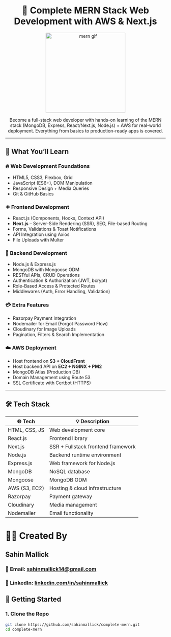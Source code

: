 <h1 align="center">🚀 Complete MERN Stack Web Development with AWS & Next.js</h1>

<p align="center">
  <img src="https://media.giphy.com/media/SWoSkN6DxTszqIKEqv/giphy.gif" width="250" alt="mern gif" />
</p>

<p align="center">
  Become a full-stack web developer with hands-on learning of the MERN stack (MongoDB, Express, React/Next.js, Node.js) + AWS for real-world deployment. Everything from basics to production-ready apps is covered.
</p>

---

## 🧠 What You’ll Learn

### 🔥 Web Development Foundations
- HTML5, CSS3, Flexbox, Grid
- JavaScript (ES6+), DOM Manipulation
- Responsive Design + Media Queries
- Git & GitHub Basics

### ⚛️ Frontend Development
- React.js (Components, Hooks, Context API)
- **Next.js** – Server-Side Rendering (SSR), SEO, File-based Routing
- Forms, Validations & Toast Notifications
- API Integration using Axios
- File Uploads with Multer

### 🧩 Backend Development
- Node.js & Express.js
- MongoDB with Mongoose ODM
- RESTful APIs, CRUD Operations
- Authentication & Authorization (JWT, bcrypt)
- Role-Based Access & Protected Routes
- Middlewares (Auth, Error Handling, Validation)

### 💳 Extra Features
- Razorpay Payment Integration
- Nodemailer for Email (Forgot Password Flow)
- Cloudinary for Image Uploads
- Pagination, Filters & Search Implementation

### ☁️ AWS Deployment
- Host frontend on **S3 + CloudFront**
- Host backend API on **EC2 + NGINX + PM2**
- MongoDB Atlas (Production DB)
- Domain Management using Route 53
- SSL Certificate with Certbot (HTTPS)

---

## 🛠️ Tech Stack

| 🌐 Tech        | 💡 Description                    |
|---------------|------------------------------------|
| HTML, CSS, JS | Web development core               |
| React.js      | Frontend library                   |
| Next.js       | SSR + Fullstack frontend framework |
| Node.js       | Backend runtime environment        |
| Express.js    | Web framework for Node.js          |
| MongoDB       | NoSQL database                     |
| Mongoose      | MongoDB ODM                        |
| AWS (S3, EC2) | Hosting & cloud infrastructure     |
| Razorpay      | Payment gateway                    |
| Cloudinary    | Media management                   |
| Nodemailer    | Email functionality                |


# 🙋‍♂️ Created By
## Sahin Mallick
### 📧 Email: sahinmallick14@gmail.com
### 💼 LinkedIn: [linkedin.com/in/sahinmallick](https://www.linkedin.com/in/sahinmallick/)

## 🚀 Getting Started

### 1. Clone the Repo
```bash
git clone https://github.com/sahinmallick/complete-mern.git
cd complete-mern
